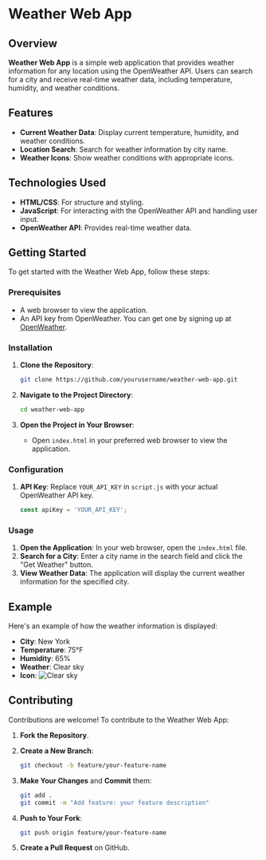 # Weather Web App

## Overview

**Weather Web App** is a simple web application that provides weather information for any location using the OpenWeather API. Users can search for a city and receive real-time weather data, including temperature, humidity, and weather conditions.

## Features

- **Current Weather Data**: Display current temperature, humidity, and weather conditions.
- **Location Search**: Search for weather information by city name.
- **Weather Icons**: Show weather conditions with appropriate icons.

## Technologies Used

- **HTML/CSS**: For structure and styling.
- **JavaScript**: For interacting with the OpenWeather API and handling user input.
- **OpenWeather API**: Provides real-time weather data.

## Getting Started

To get started with the Weather Web App, follow these steps:

### Prerequisites

- A web browser to view the application.
- An API key from OpenWeather. You can get one by signing up at [OpenWeather](https://openweathermap.org/).

### Installation

1. **Clone the Repository**:
    ```bash
    git clone https://github.com/yourusername/weather-web-app.git
    ```

2. **Navigate to the Project Directory**:
    ```bash
    cd weather-web-app
    ```

3. **Open the Project in Your Browser**:
    - Open `index.html` in your preferred web browser to view the application.

### Configuration

1. **API Key**: Replace `YOUR_API_KEY` in `script.js` with your actual OpenWeather API key.
    ```javascript
    const apiKey = 'YOUR_API_KEY';
    ```

### Usage

1. **Open the Application**: In your web browser, open the `index.html` file.
2. **Search for a City**: Enter a city name in the search field and click the "Get Weather" button.
3. **View Weather Data**: The application will display the current weather information for the specified city.

## Example

Here's an example of how the weather information is displayed:

- **City**: New York
- **Temperature**: 75°F
- **Humidity**: 65%
- **Weather**: Clear sky
- **Icon**: ![Clear sky](http://openweathermap.org/img/wn/01d.png)

## Contributing

Contributions are welcome! To contribute to the Weather Web App:

1. **Fork the Repository**.
2. **Create a New Branch**:
    ```bash
    git checkout -b feature/your-feature-name
    ```

3. **Make Your Changes** and **Commit** them:
    ```bash
    git add .
    git commit -m "Add feature: your feature description"
    ```

4. **Push to Your Fork**:
    ```bash
    git push origin feature/your-feature-name
    ```

5. **Create a Pull Request** on GitHub.
